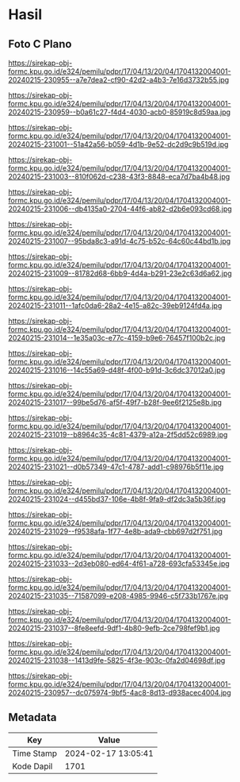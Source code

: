 # Hasil

## Foto C Plano

https://sirekap-obj-formc.kpu.go.id/e324/pemilu/pdpr/17/04/13/20/04/1704132004001-20240215-230955--a7e7dea2-cf90-42d2-a4b3-7e16d3732b55.jpg

https://sirekap-obj-formc.kpu.go.id/e324/pemilu/pdpr/17/04/13/20/04/1704132004001-20240215-230959--b0a61c27-f4d4-4030-acb0-85919c8d59aa.jpg

https://sirekap-obj-formc.kpu.go.id/e324/pemilu/pdpr/17/04/13/20/04/1704132004001-20240215-231001--51a42a56-b059-4d1b-9e52-dc2d9c9b519d.jpg

https://sirekap-obj-formc.kpu.go.id/e324/pemilu/pdpr/17/04/13/20/04/1704132004001-20240215-231003--810f062d-c238-43f3-8848-eca7d7ba4b48.jpg

https://sirekap-obj-formc.kpu.go.id/e324/pemilu/pdpr/17/04/13/20/04/1704132004001-20240215-231006--db4135a0-2704-44f6-ab82-d2b6e093cd68.jpg

https://sirekap-obj-formc.kpu.go.id/e324/pemilu/pdpr/17/04/13/20/04/1704132004001-20240215-231007--95bda8c3-a91d-4c75-b52c-64c60c44bd1b.jpg

https://sirekap-obj-formc.kpu.go.id/e324/pemilu/pdpr/17/04/13/20/04/1704132004001-20240215-231009--81782d68-6bb9-4d4a-b291-23e2c63d6a62.jpg

https://sirekap-obj-formc.kpu.go.id/e324/pemilu/pdpr/17/04/13/20/04/1704132004001-20240215-231011--1afc0da6-28a2-4e15-a82c-39eb9124fd4a.jpg

https://sirekap-obj-formc.kpu.go.id/e324/pemilu/pdpr/17/04/13/20/04/1704132004001-20240215-231014--1e35a03c-e77c-4159-b9e6-76457f100b2c.jpg

https://sirekap-obj-formc.kpu.go.id/e324/pemilu/pdpr/17/04/13/20/04/1704132004001-20240215-231016--14c55a69-d48f-4f00-b91d-3c6dc37012a0.jpg

https://sirekap-obj-formc.kpu.go.id/e324/pemilu/pdpr/17/04/13/20/04/1704132004001-20240215-231017--99be5d76-af5f-49f7-b28f-9ee6f2125e8b.jpg

https://sirekap-obj-formc.kpu.go.id/e324/pemilu/pdpr/17/04/13/20/04/1704132004001-20240215-231019--b8964c35-4c81-4379-a12a-2f5dd52c6989.jpg

https://sirekap-obj-formc.kpu.go.id/e324/pemilu/pdpr/17/04/13/20/04/1704132004001-20240215-231021--d0b57349-47c1-4787-add1-c98976b5f11e.jpg

https://sirekap-obj-formc.kpu.go.id/e324/pemilu/pdpr/17/04/13/20/04/1704132004001-20240215-231024--d455bd37-106e-4b8f-9fa9-df2dc3a5b36f.jpg

https://sirekap-obj-formc.kpu.go.id/e324/pemilu/pdpr/17/04/13/20/04/1704132004001-20240215-231029--f9538afa-1f77-4e8b-ada9-cbb697d2f751.jpg

https://sirekap-obj-formc.kpu.go.id/e324/pemilu/pdpr/17/04/13/20/04/1704132004001-20240215-231033--2d3eb080-ed64-4f61-a728-693cfa53345e.jpg

https://sirekap-obj-formc.kpu.go.id/e324/pemilu/pdpr/17/04/13/20/04/1704132004001-20240215-231035--71587099-e208-4985-9946-c5f733b1767e.jpg

https://sirekap-obj-formc.kpu.go.id/e324/pemilu/pdpr/17/04/13/20/04/1704132004001-20240215-231037--8fe8eefd-9df1-4b80-9efb-2ce798fef9b1.jpg

https://sirekap-obj-formc.kpu.go.id/e324/pemilu/pdpr/17/04/13/20/04/1704132004001-20240215-231038--1413d9fe-5825-4f3e-903c-0fa2d04698df.jpg

https://sirekap-obj-formc.kpu.go.id/e324/pemilu/pdpr/17/04/13/20/04/1704132004001-20240215-230957--dc075974-9bf5-4ac8-8d13-d938acec4004.jpg


## Metadata

| Key        | Value               |
| ---------- | ------------------- |
| Time Stamp | 2024-02-17 13:05:41 |
| Kode Dapil | 1701                |



